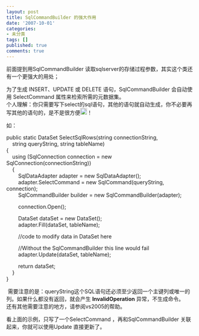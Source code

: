 ```yaml
---
layout: post
title: SqlCommandBuilder 的强大作用
date: '2007-10-01'
categories:
- 未分类
tags: []
published: true
comments: true
---
```

<p><p>
前面提到用SqlCommandBuilder 读取sqlserver的存储过程参数，其实这个类还有一个更强大的用处；
</p>
<p>
为了生成 INSERT、UPDATE 或 DELETE 语句，SqlCommandBuilder 会自动使用 SelectCommand 属性来检索所需的元数据集。<br />
个人理解：你只需要写下select的sql语句，其他的语句就自动生成，你不必要再写其他的语句的，是不是很方便<img src="/admin/pages/../tiny_mce/plugins/emotions/images/smiley-smile.gif" border="0" alt="Smile" title="Smile" width="18" height="18" />！
</p>
<p>
如：
</p>
<p>
public static DataSet SelectSqlRows(string connectionString,<br />
&nbsp;&nbsp;&nbsp; string queryString, string tableName)<br />
{<br />
&nbsp;&nbsp;&nbsp; using (SqlConnection connection = new SqlConnection(connectionString))<br />
&nbsp;&nbsp;&nbsp; {<br />
&nbsp;&nbsp;&nbsp;&nbsp;&nbsp;&nbsp;&nbsp; SqlDataAdapter adapter = new SqlDataAdapter();<br />
&nbsp;&nbsp;&nbsp;&nbsp;&nbsp;&nbsp;&nbsp; adapter.SelectCommand = new SqlCommand(queryString, connection);<br />
&nbsp;&nbsp;&nbsp;&nbsp;&nbsp;&nbsp;&nbsp; SqlCommandBuilder builder = new SqlCommandBuilder(adapter);
</p>
<p>
&nbsp;&nbsp;&nbsp;&nbsp;&nbsp;&nbsp;&nbsp; connection.Open();
</p>
<p>
&nbsp;&nbsp;&nbsp;&nbsp;&nbsp;&nbsp;&nbsp; DataSet dataSet = new DataSet();<br />
&nbsp;&nbsp;&nbsp;&nbsp;&nbsp;&nbsp;&nbsp; adapter.Fill(dataSet, tableName);
</p>
<p>
&nbsp;&nbsp;&nbsp;&nbsp;&nbsp;&nbsp;&nbsp; //code to modify data in DataSet here
</p>
<p>
&nbsp;&nbsp;&nbsp;&nbsp;&nbsp;&nbsp;&nbsp; //Without the SqlCommandBuilder this line would fail<br />
&nbsp;&nbsp;&nbsp;&nbsp;&nbsp;&nbsp;&nbsp; adapter.Update(dataSet, tableName);
</p>
<p>
&nbsp;&nbsp;&nbsp;&nbsp;&nbsp;&nbsp;&nbsp; return dataSet;<br />
&nbsp;&nbsp;&nbsp; }<br />
}
</p>
<p>
&nbsp;需要注意的是：queryString这个SQL语句还必须至少返回一个主键列或唯一的列。如果什么都没有返回，就会产生 <strong>InvalidOperation</strong> 异常，不生成命令。<br />
还有其他需要注意的地方，请参阅vs2005的帮助。
</p>
<p>
看上面的示例，只写了一个SelectCommand ，再和SqlCommandBuilder 关联起来，你就可以使用Update 直接更新了。
</p>
</p>

